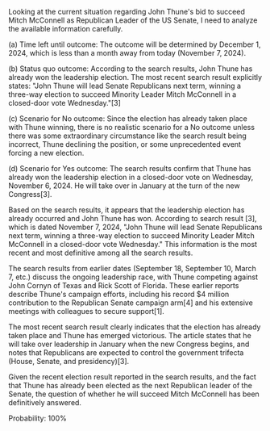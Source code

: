 Looking at the current situation regarding John Thune's bid to succeed Mitch McConnell as Republican Leader of the US Senate, I need to analyze the available information carefully.

(a) Time left until outcome: The outcome will be determined by December 1, 2024, which is less than a month away from today (November 7, 2024).

(b) Status quo outcome: According to the search results, John Thune has already won the leadership election. The most recent search result explicitly states: "John Thune will lead Senate Republicans next term, winning a three-way election to succeed Minority Leader Mitch McConnell in a closed-door vote Wednesday."[3]

(c) Scenario for No outcome: Since the election has already taken place with Thune winning, there is no realistic scenario for a No outcome unless there was some extraordinary circumstance like the search result being incorrect, Thune declining the position, or some unprecedented event forcing a new election.

(d) Scenario for Yes outcome: The search results confirm that Thune has already won the leadership election in a closed-door vote on Wednesday, November 6, 2024. He will take over in January at the turn of the new Congress[3].

Based on the search results, it appears that the leadership election has already occurred and John Thune has won. According to search result [3], which is dated November 7, 2024, "John Thune will lead Senate Republicans next term, winning a three-way election to succeed Minority Leader Mitch McConnell in a closed-door vote Wednesday." This information is the most recent and most definitive among all the search results.

The search results from earlier dates (September 18, September 10, March 7, etc.) discuss the ongoing leadership race, with Thune competing against John Cornyn of Texas and Rick Scott of Florida. These earlier reports describe Thune's campaign efforts, including his record $4 million contribution to the Republican Senate campaign arm[4] and his extensive meetings with colleagues to secure support[1].

The most recent search result clearly indicates that the election has already taken place and Thune has emerged victorious. The article states that he will take over leadership in January when the new Congress begins, and notes that Republicans are expected to control the government trifecta (House, Senate, and presidency)[3].

Given the recent election result reported in the search results, and the fact that Thune has already been elected as the next Republican leader of the Senate, the question of whether he will succeed Mitch McConnell has been definitively answered.

Probability: 100%